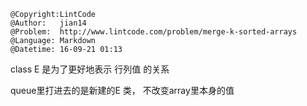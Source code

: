 ```
@Copyright:LintCode
@Author:   jian14
@Problem:  http://www.lintcode.com/problem/merge-k-sorted-arrays
@Language: Markdown
@Datetime: 16-09-21 01:13
```

class E 是为了更好地表示   行列值   的关系

queue里打进去的是新建的E 类， 不改变array里本身的值